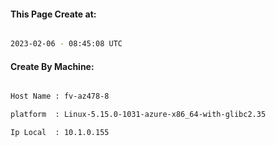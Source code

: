 
   
#### This Page Create at:

```bash

2023-02-06 - 08:45:08 UTC

```

#### Create By Machine:

```bash

Host Name : fv-az478-8

platform  : Linux-5.15.0-1031-azure-x86_64-with-glibc2.35

Ip Local  : 10.1.0.155

```

